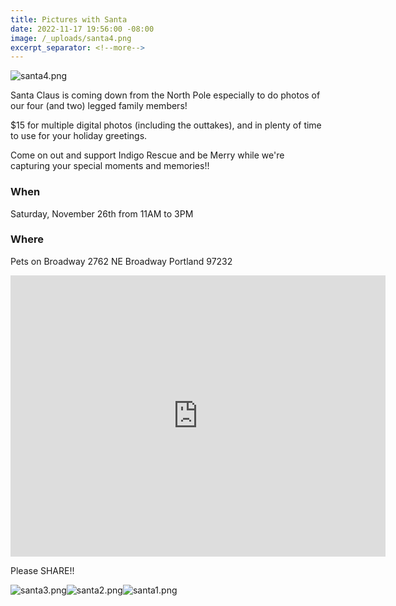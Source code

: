 ```yaml
---
title: Pictures with Santa
date: 2022-11-17 19:56:00 -08:00
image: /_uploads/santa4.png
excerpt_separator: <!--more-->
---
```


![santa4.png](/uploads/santa4.png)

Santa Claus is coming down from the North Pole especially to do photos of our four (and two) legged family members!
<!--more-->

$15 for multiple digital photos (including the outtakes), and in plenty of time to use for your holiday greetings.

Come on out and support Indigo Rescue and be Merry while we're capturing your special moments and memories!!
<!--more-->

### When

Saturday, November 26th from 11AM to 3PM

### Where

Pets on Broadway
2762 NE Broadway
Portland 97232
<iframe src="https://www.google.com/maps/embed?pb=!1m18!1m12!1m3!1d1397.3826808358676!2d-122.63808414178514!3d45.534927094775476!2m3!1f0!2f0!3f0!3m2!1i1024!2i768!4f13.1!3m3!1m2!1s0x5495a0ce9ee5d2f1%3A0x990e6a35e743384c!2sPets%20on%20Broadway!5e0!3m2!1sen!2sus!4v1668744310413!5m2!1sen!2sus" width="600" height="450" style="border:0;" allowfullscreen="" loading="lazy" referrerpolicy="no-referrer-when-downgrade"></iframe>

Please SHARE!!

![santa3.png](/uploads/santa3.png)![santa2.png](/uploads/santa2.png)![santa1.png](/uploads/santa1.png)
